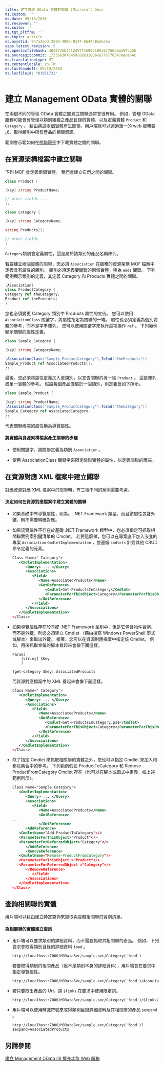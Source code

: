 ```yaml
---
title: 建立管理 OData 實體的關聯 |Microsoft Docs
ms.custom: ''
ms.date: 09/13/2016
ms.reviewer: ''
ms.suite: ''
ms.tgt_pltfrm: ''
ms.topic: article
ms.assetid: 947a3add-3593-400d-8144-8b44c8adbe5e
caps.latest.revision: 5
ms.openlocfilehash: 4849735bf412497f5590b109c67760b6a197cb2b
ms.sourcegitcommit: 173556307d45d88de31086ce776770547eece64c
ms.translationtype: MT
ms.contentlocale: zh-TW
ms.lasthandoff: 05/19/2020
ms.locfileid: "83561722"
---
```

# <a name="associating-management-odata-entities"></a>建立 Management OData 實體的關聯

在兩個不同的管理 OData 實體之間建立關聯通常會很有用。 例如，管理 OData 服務可能會有管理以類別組織之產品目錄的實體，以及定義實體 `Product` 和 `Category` 。 藉由將這兩個實體產生關聯，用戶端就可以透過單一的 web 服務要求，取得類別中所有產品的相關資訊。

範例會示範如何在[關聯範例](https://code.msdn.microsoft.com:443/windowsdesktop/Association-sample-0f0fa87e)中下載實體之間的關聯。

## <a name="creating-the-association-in-the-resource-schema-file"></a>在資源架構檔案中建立關聯

下列 MOF 會定義兩個實體。 我們會建立它們之間的關聯。

```csharp
class Product {

[key] string ProductName;

// other fields ...
};

class Category {

[key] string CategoryName;

string Products[];

// other fields
}
```

`Category`類別會定義屬性，這是屬於該類別的產品名稱陣列。

若要建立兩個實體的關聯，您必須 `Association` 在服務的資源架構 MOF 檔案中定義具有屬性的類別。 類別必須定義要關聯的兩個實體，稱為 `ends` 關聯。 下列範例顯示類別的定義，其定義 Category 和 Products 實體之間的關聯。

```csharp
[Association]
class ProductCategory {
Category ref theCategory;
Product ref theProducts;
}
```

您也必須變更 Category 類別中 Products 屬性的宣告。 您可以使用 `AssociationClass` 關鍵字，將屬性指定為關聯的一端。 屬性也必須定義為個別實體的參考，而不是字串陣列。 您可以使用關鍵字來執行這項操作 `ref` 。 下列範例顯示關聯的屬性定義。

```csharp
class Sample_Category {

[key] string CategoryName;

[AssociationClass("Sample_ProductCategory"),ToEnd("theProducts")]
Sample_Product ref AssociatedProducts[];
};
```

最後，您必須將屬性定義加入至類別，以宣告關聯的另一端 `Product` 。 這是陣列或單一實體的參考。 假設每個產品僅屬於一個類別，則定義會如下所示。

```csharp
class Sample_Product {

[key] string ProductName;
[AssociationClass("Sample_ProductCategory"),ToEnd("theCategory")]
Sample_Category ref AssociatedCategory;
};
```

代表關聯兩端的屬性稱為導覽屬性。

#### <a name="steps-for-associating-entities-in-the-resource-schema-file"></a>將實體與資源架構檔案產生關聯的步驟

- 使用關鍵字，將關聯定義為類別 `Association` 。

- 使用 AssociationClass 關鍵字來限定關聯實體的屬性，以定義關聯的兩端。

## <a name="creating-the-association-in-the-resource-mapping-xml-file"></a>在資源對應 XML 檔案中建立關聯

對應資源對應 XML 檔案中的關聯時，有三種不同的案例需要考慮。

#### <a name="determining-how-to-associate-entities-in-the-resource-mapping-file"></a>決定如何在資源對應檔案中建立實體的關聯

- 如果基礎中有導覽屬性，則為。 .NET Framework 類型，而且該屬性包含外鍵，則不需要明確對應。

- 如果流覽屬性不存在於基礎 .NET Framework 類型中，您必須指定可抓取相關聯實例索引鍵清單的 Cmdlet。 若要這麼做，您可以在專案底下加入嵌套的專案 `Association` `CmdletImplementation` ，並遵循 `cmdlets` 針對其他 CRUD 命令定義的元素。

  ```xml
  Class Name=" Category">
     <CmdletImplementation>
        <Query> ... </Query>
        <Associations>
           <Field>
              <Name>AssociatedProducts</Name>
              <GetReference>
                 <Cmdlet>Get-ProductsInCategory</Cmdlet>
                 <ParameterForThisObject>Category</ParameterForThisObject>
              </GetReference>
           </Field>
        </Associations>
     </CmdletImplementation>
  </Class>
  ```

- 如果導覽屬性存在於基礎 .NET Framework 型別中，但是它包含物件實例，而不是外鍵，則您必須建立 Cmdlet （藉由撰寫 Windows PowerShell 函式或腳本）來取出外鍵。 接著，您可以在資源對應檔案中指定該 Cmdlet。 例如，用來抓取金鑰的腳本看起來會像下面這樣。

  ```
  Param(
      [string] $Key
      )

  (get-category $key).AssociatedProducts

  ```

  而資源對應檔案中的 XML 看起來會像下面這樣。

  ```xml
  Class Name=" Category">
     <CmdletImplementation>
        <Query> ... </Query>
        <Associations>
           <Field>
              <Name>AssociatedProducts</Name>
              <GetReference>
                 <Cmdlet>Get-ProductsInCategory.ps1</Cmdlet>
                 <ParameterForThisObject>Category</ParameterForThisObject>
              </GetReference>
           </Field>
        </Associations>
     </CmdletImplementation>
  </Class>
  ```

- 除了指定 Cmdlet 來抓取相關聯的實體之外，您也可以指定 Cmdlet 來加入和移除集合中的參考。 下列範例假設 ProductToCategory 和 Remove-ProductFromCategory Cmdlet 存在（也可以在腳本或函式中定義，如上述範例所示）。

  ```xml
  Class Name="Sample.Category">
     <CmdletImplementation>
        <Query> ... </Query>
        <Associations>
           <Field>
              <Name>AssociatedProducts</Name>
              <GetReference>
  ...
              </GetReference>
        <AddReference>
     <CmdletName>"Add-ProductToCategory"</>
     <ParameterForThisObject>"Product"</>
     <ParameterForReferredObject>"Category"</>
        </AddReference>
        <RemoveReference>
     <CmdletName="Remove-ProductFromCategory"/>
     <ParameterForThisObject >"Product"</>
     <ParameterForReferredObject >"Category"</>
        </RemoveReference>
           </Field>
        </Associations>
     </CmdletImplementation>
  </Class>
  ```

## <a name="querying-associated-entities"></a>查詢相關聯的實體

用戶端可以藉由建立特定查詢來抓取與實體相關聯的實例清單。

#### <a name="constructing-queries-for-associated-entities"></a>為相關聯的實體建立查詢

- 用戶端可以要求類別的詳細資料，而不需要抓取其相關聯的產品。 例如，下列要求會取得類別目錄的詳細資料 `food` 。

  ```
  http://localhost:7000/MODataSvc/sample.svc/Category('food')
  ```

  若要取得類別的相關產品（但不是類別本身的詳細資料），用戶端會在要求中指定導覽屬性。

  ```
  http://localhost:7000/MODataSvc/sample.svc/Category('food')/AssociatedProducts
  ```

- 若只要取出產品的 Url，請 `$links` 在要求中使用限定詞。

  ```
  http://localhost:7000/MODataSvc/sample.svc/Category('food')/$links/AssociatedProducts
  ```

- 用戶端可以使用辨識符號來取得類別目錄詳細資料及其相關聯的產品 `$expand` 。

  ```
  http://localhost:7000/MODataSvc/sample.svc/Category('food')?$expand=AssociatedProducts
  ```

## <a name="see-also"></a>另請參閱

[建立 Management OData IIS 擴充功能 Web 服務](./creating-a-management-odata-web-service.md)
